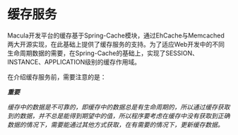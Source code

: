 # 缓存服务

Macula开发平台的缓存基于Spring-Cache模块，通过EhCache与Memcached两大开源实现，在此基础上提供了缓存服务的支持。为了适应Web开发中的不同生命周期数据的需要，在Spring-Cache的基础上，实现了SESSION、INSTANCE、APPLICATION级别的缓存作用域。

在介绍缓存服务前，需要注意的是：

***重要***

*缓存中的数据是不可靠的，即缓存中的数据总是有生命周期的，所以通过缓存获取到的数据，并不总是能得到期望中的值，所以程序要考虑在缓存中没有获取到正确数据的情况下，需要能通过其他方式获取，在有需要的情况下，更新缓存数据。*

